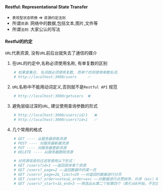 #### Restful: Representational State Transfer
- `表现型状态转换` => `资源约定法则`
- 所谓`资源`: 网络中的数据,包括文本,图片,文件等
- 所谓`法则`: 大家公认的写法

#### Restful的约定
`URL`代表资源, 没有`URL`前后台就失去了通信的媒介
1. 在`URL`的约定中,名称必须使用名称, 有单复数的区别
```bash
    # 如果是集合, 名词就必须使用复数, 而单个的则使用单数名词.
    # http://localhost:3000/users     ✅
```
2. `URL`名称中不能用动词定义,否则就不是`Restful API` 规范
```bash
    # http://localhost:3000/getusers  ❌
```
3. 避免层级过深的`URL`, 建议使用查询参数的形式
```bash
    # http://localhost:3000/users/id/1   ❌
    # http://localhost:3000/users?id=1   ✅
```
4. 几个常用的格式
```bash
    # GET ---- 从服务器获取资源
    # POST ---- 对服务器新建资源
    # PUT ---- 对服务器更新资源
    # DELETE ---- 从服务器删除资源

    # 对资源信息的过滤常使用以下形式：
    # GET /users?id=1 ——返回具体某个资源
    # GET /users?_page=2 ——返回数据中的某一页
    # GET /users?_page=2&_limit=20 ——对返回的数据进行分页
    # GET /users?_order=votes&_order=asc ——对数据进行点赞排序，升序（asc）降序（desc）
    # GET /users?_start=1&_end=3 ——筛选出从第二个到第四个（索引从0开始，不包含后者）
```